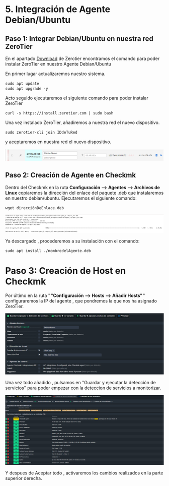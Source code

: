 # 5. Integración de Agente Debian/Ubuntu

## Paso 1: Integrar Debian/Ubuntu en nuestra red ZeroTier

En el apartado [Download](https://www.zerotier.com/download/) de Zerotier encontramos el comando para poder instalar ZeroTier en nuestro Agente Debian/Ubuntu

En primer lugar actualizaremos nuestro sistema.

````
sudo apt update
sudo apt upgrade -y
````
Acto seguido ejecutaremos el siguiente comando para poder instalar ZeroTier
````
curl -s https://install.zerotier.com | sudo bash
````

Una vez instalado ZeroTier, añadiremos a nuestra red el nuevo dispositivo.

````
sudo zerotier-cli join IDdeTuRed
````
y aceptaremos en nuestra red el nuevo dispositivo.

![image](/img/capturas/Autorizacion.png)

## Paso 2: Creación de Agente en Checkmk

Dentro del Checkmk en la ruta **Configuración --> Agentes --> Archivos de Linux** copiaremos la dirección del enlace del paquete .deb que instalaremos en nuestro debian/ubuntu.
Ejecutaremos el siguiente comando:

````
wget direcciónDeEnlace.deb
````

![image](/img/capturas/wget.png)

Ya descargado , procederemos a su instalación con el comando:

````
sudo apt install ./nombredelAgente.deb
````

# Paso 3: Creación de Host en Checkmk
Por último en la ruta **""Configuración --> Hosts --> Añadir Hosts""** configuraremos la IP del agente , que pondremos la que nos ha asignado ZeroTier.

![image](/img/capturas/HDebian.png)

Una vez todo añadido , pulsamos en "Guardar y ejecutar la detección de servicios" para poder empezar con la deteccion de servicios a monitorizar.

![image](/img/capturas/SDebian.png)

Y despues de Aceptar todo , activaremos los cambios realizados en la parte superior derecha.

